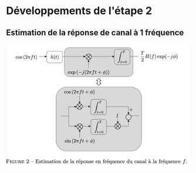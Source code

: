 # Développements de l'étape 2


## Estimation de la réponse de canal à 1 fréquence


![bla](./images/image.png)
